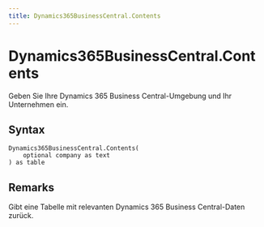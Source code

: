 ```yaml
---
title: Dynamics365BusinessCentral.Contents
---
```


# Dynamics365BusinessCentral.Contents


Geben Sie Ihre Dynamics 365 Business Central-Umgebung und Ihr Unternehmen ein.


## Syntax

```powerquery
Dynamics365BusinessCentral.Contents(
    optional company as text
) as table
```


## Remarks

Gibt eine Tabelle mit relevanten Dynamics 365 Business Central-Daten zurück. 


